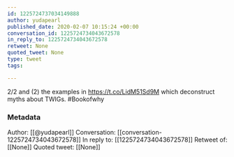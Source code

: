 ```yaml
---
id: 1225724737034149888
author: yudapearl
published_date: 2020-02-07 10:15:24 +00:00
conversation_id: 1225724734043672578
in_reply_to: 1225724734043672578
retweet: None
quoted_tweet: None
type: tweet
tags:

---
```


2/2
and (2) the examples in https://t.co/LidM51Sd9M
which deconstruct myths about TWIGs. #Bookofwhy

### Metadata

Author: [[@yudapearl]]
Conversation: [[conversation-1225724734043672578]]
In reply to: [[1225724734043672578]]
Retweet of: [[None]]
Quoted tweet: [[None]]
